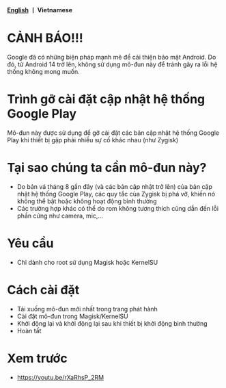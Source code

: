 <b><a href="https://github.com/daoquan1002/GPSU-Uninstaller/blob/main/README_en.md">English</a>  丨 Vietnamese</b>
   </p>

# CẢNH BÁO!!!
Google đã có những biện pháp mạnh mẽ để cải thiện bảo mật Android. Do đó, từ Android 14 trở lên, không sử dụng mô-đun này để tránh gây ra lỗi hệ thống không mong muốn.

# Trình gỡ cài đặt cập nhật hệ thống Google Play

Mô-đun này được sử dụng để gỡ cài đặt các bản cập nhật hệ thống Google Play khi thiết bị gặp phải nhiều sự cố khác nhau (như Zygisk)

# Tại sao chúng ta cần mô-đun này?
- Do bản vá tháng 8 gần đây (và các bản cập nhật trở lên) của bản cập nhật hệ thống Google Play, các quy tắc của Zygisk bị phá vỡ, khiến nó không thể bật hoặc không hoạt động bình thường
- Các trường hợp khác có thể do rom không tương thích cũng dẫn đến lỗi phần cứng như camera, mic,...

# Yêu cầu
- Chỉ dành cho root sử dụng Magisk hoặc KernelSU

# Cách cài đặt
- Tải xuống mô-đun mới nhất trong trang phát hành
- Cài đặt mô-đun trong Magisk/KernelSU
- Khởi động lại và khởi động lại sau khi thiết bị khởi động bình thường
- Hoàn tất

# Xem trước
- https://youtu.be/rXaRhsP_2RM
